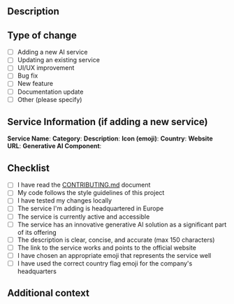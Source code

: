 ## Description

<!-- Please include a summary of your changes. If you're adding a new service, please provide information about it. -->

## Type of change

- [ ] Adding a new AI service
- [ ] Updating an existing service
- [ ] UI/UX improvement
- [ ] Bug fix
- [ ] New feature
- [ ] Documentation update
- [ ] Other (please specify)

## Service Information (if adding a new service)

**Service Name**: 
**Category**: 
**Description**: 
**Icon (emoji)**: 
**Country**: 
**Website URL**: 
**Generative AI Component**: <!-- Briefly describe the generative AI technology used by this service -->

## Checklist

- [ ] I have read the [CONTRIBUTING.md](../CONTRIBUTING.md) document
- [ ] My code follows the style guidelines of this project
- [ ] I have tested my changes locally
- [ ] The service I'm adding is headquartered in Europe
- [ ] The service is currently active and accessible
- [ ] The service has an innovative generative AI solution as a significant part of its offering
- [ ] The description is clear, concise, and accurate (max 150 characters)
- [ ] The link to the service works and points to the official website
- [ ] I have chosen an appropriate emoji that represents the service well
- [ ] I have used the correct country flag emoji for the company's headquarters

## Additional context

<!-- Add any other context about your pull request here. --> 